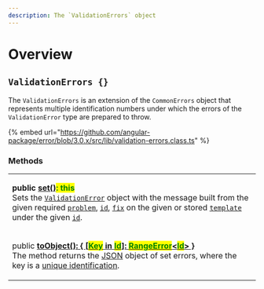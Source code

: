 ```yaml
---
description: The `ValidationErrors` object
---
```


# Overview

## `ValidationErrors {}`

The `ValidationErrors` is an extension of the `CommonErrors` object that represents multiple identification numbers under which the errors of the `ValidationError` type are prepared to throw.

{% embed url="https://github.com/angular-package/error/blob/3.0.x/src/lib/validation-errors.class.ts" %}

### Methods

|                                                                                                                                                                                                                                                                                                                                                                                                                                                                                                                                                                                                                                                                                              |
| -------------------------------------------------------------------------------------------------------------------------------------------------------------------------------------------------------------------------------------------------------------------------------------------------------------------------------------------------------------------------------------------------------------------------------------------------------------------------------------------------------------------------------------------------------------------------------------------------------------------------------------------------------------------------------------------- |
| <p><strong>public</strong> <a href="../rangeerrors/methods/set.md"><strong>set()</strong></a><mark style="color:green;"><strong>: this</strong></mark><br>Sets the <a href="broken-reference"><code>ValidationError</code></a> object with the message built from the given required <a href="methods/set.md#problem-string"><code>problem</code></a>, <a href="methods/set.md#id-errorid"><code>id</code></a>, <a href="methods/set.md#fix-string"><code>fix</code></a> on the given or stored <a href="methods/set.md#template-rangeerrors.template"><code>template</code></a> under the given <a href="methods/set.md#id-errorid"><code>id</code></a>.</p>                                |
| <p>public <a href="../rangeerrors/methods/toobject.md"><strong>toObject(): { [</strong><mark style="color:green;"><strong>Key</strong></mark><strong> in </strong><mark style="color:green;"><strong>Id</strong></mark><strong>]: </strong><mark style="color:green;"><strong>RangeError</strong></mark><strong>&#x3C;</strong><mark style="color:green;"><strong>Id</strong></mark><strong>> }</strong></a><br>The method returns the <a href="https://developer.mozilla.org/en-US/docs/Web/JavaScript/Reference/Global_Objects/JSON">JSON</a> object of set errors, where the key is a <a href="../getting-started/basic-concepts.md#unique-identification">unique identification</a>.</p> |
